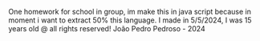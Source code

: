 One homework for school in group, im make this in java script because in moment i want to extract 50% this language. I made in 5/5/2024, I was 15 years old
@ all rights reserved! João Pedro Pedroso - 2024

